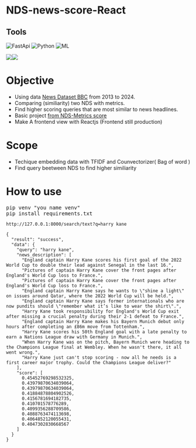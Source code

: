 # NDS-news-score-React 

## Tools
<p align="left">
  <img src="https://img.shields.io/badge/FastAPI-005571?style=for-the-badge&logo=fastapi" 
  alt="FastApi">
  <img src="https://img.shields.io/badge/python-3670A0?style=for-the-badge&logo=python&logoColor=ffdd54" 
  alt="Python">
  <img src="https://img.shields.io/badge/%F0%9F%A4%97%20Hugging%20Face-Spaces-blue" 
  alt="ML">
  </p>
  <img src="https://img.shields.io/badge/react%20-%2320232a.svg?&style=for-the-badge&logo=react&logoColor=%2361DAFB"/><img src="https://img.shields.io/badge/logo-javascript-blue?logo=javascript"/>


# Objective
* Using data [News Dataset BBC](https://www.kaggle.com/datasets/gpreda/bbc-news) from 2013 to 2024. 
* Comparing (similiarity) two NDS  with metrics.
* Find higher scoring queries that are most similar to news headlines.
* Basic project [from NDS-Metrics score](https://github.com/ackermanjayjay/NDS_Metrics-Score-)
* Make A frontend view with Reactjs (Frontend still production)

# Scope
* Techique embedding data  with TFIDF and Counvectorizer( Bag of word )
* Find query beetween NDS to find higher similiarity

# How to use
<pre>
pip venv "you name venv"
pip install requirements.txt
</pre>

```
http://127.0.0.1:8000/search/text?q=harry kane
```
```
{
  "result": "success",
  "data": {
    "query": "harry kane",
    "news_description": [
      "England captain Harry Kane scores his first goal of the 2022 World Cup to double their lead against Senegal in the last 16.",
      "Pictures of captain Harry Kane cover the front pages after England's World Cup loss to France.",
      "Pictures of captain Harry Kane cover the front pages after England's World Cup loss to France.",
      "England captain Harry Kane says he wants to \"shine a light\" on issues around Qatar, where the 2022 World Cup will be held.",
      "England captain Harry Kane says former internationals who are now pundits should \"remember what it’s like to wear the shirt\".",
      "Harry Kane took responsibility for England's World Cup exit after missing a crucial penalty during their 2-1 defeat to France.",
      "England captain Harry Kane makes his Bayern Munich debut only hours after completing an £86m move from Tottenham.",
      "Harry Kane scores his 50th England goal with a late penalty to earn a Nations League draw with Germany in Munich.",
      "When Harry Kane was on the pitch, Bayern Munich were heading to the Champions League final at Wembley. When he wasn't there, it all went wrong.",
      "Harry Kane just can't stop scoring - now all he needs is a first career major trophy. Could the Champions League deliver?"
    ],
    "score": [
      0.45452769298532325,
      0.43979870634039064,
      0.43979870634039064,
      0.41884878804902526,
      0.4156781694182735,
      0.410701578776289,
      0.4099356288709586,
      0.4088763474113698,
      0.4064852120055431,
      0.4047302830668567
    ]
  }
}
```





